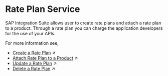 <!-- copyc27570f5647b499cb2672193ae90aaab -->

# Rate Plan Service

SAP Integration Suite allows user to create rate plans and attach a rate plan to a product. Through a rate plan you can charge the application developers for the use of your APIs.

For more information see,

-   [Create a Rate Plan](https://help.sap.com/viewer/66d066d903c2473f81ec33acfe2ccdb4/Cloud/en-US/cfe6a30600f148a39a7920dbc7fa1ab2.html "Create a rate plan using the API portal.") :arrow_upper_right:
-   [Attach Rate Plan to a Product](https://help.sap.com/viewer/66d066d903c2473f81ec33acfe2ccdb4/Cloud/en-US/cc5c942e32df494785c33ba0fc0346f4.html "Attach a rate plan to a product using the API portal.") :arrow_upper_right:
-   [Update a Rate Plan](https://help.sap.com/viewer/66d066d903c2473f81ec33acfe2ccdb4/Cloud/en-US/b8c1e6b68be74ead8700f7f8be9baa8b.html "Update a rate plan using the API portal.") :arrow_upper_right:
-   [Delete a Rate Plan](https://help.sap.com/viewer/66d066d903c2473f81ec33acfe2ccdb4/Cloud/en-US/d4181ad418e4446e830c498d672204ff.html "Delete a rate plan using the API portal.") :arrow_upper_right:

